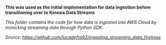 **This was used as the initial implementation for data ingestion before transitioning over to Kinesis Data Streams**

*This folder contains the code for how data is ingested into AWS Cloud by mimicking streaming data through Python SDK.*

*Source: https://github.com/lucadefra92/ingesting_streaming_data_firehose*
